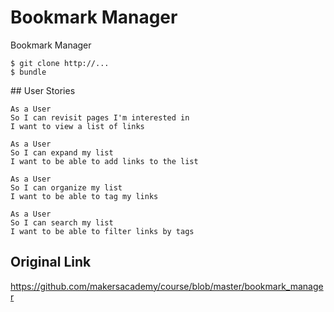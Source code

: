 # Bookmark Manager

Bookmark Manager

```
$ git clone http://...
$ bundle

```

## User Stories

```
As a User
So I can revisit pages I'm interested in
I want to view a list of links

As a User
So I can expand my list
I want to be able to add links to the list

As a User
So I can organize my list
I want to be able to tag my links

As a User
So I can search my list
I want to be able to filter links by tags
```


## Original Link
https://github.com/makersacademy/course/blob/master/bookmark_manager
